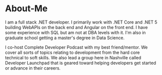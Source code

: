 # About-Me
I am a full stack .NET developer. I primarily work with .NET Core and .NET 5 building WebAPIs on the back end and Angular on the front end. I have some experience with SQL but am not at DBA levels with it. I'm also in graduate school getting a master's degree in Data Science.

I co-host Complete Developer Podcast with my best friend/mentor. We cover all sorts of topics relating to development from the hard core technical to soft skills. We also lead a group here in Nashville called Developer Launchpad that is geared toward helping developers get started or advance in their careers.
